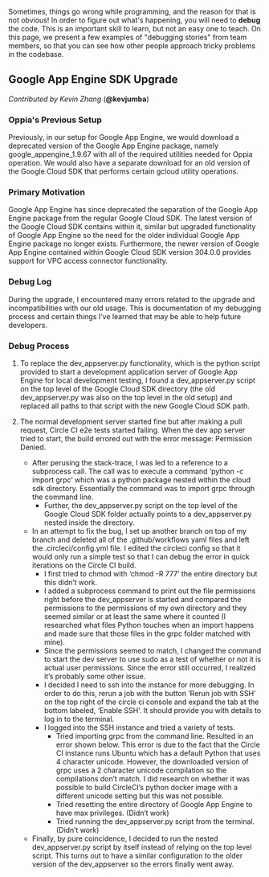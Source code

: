 Sometimes, things go wrong while programming, and the reason for that is not obvious! In order to figure out what's happening, you will need to **debug** the code. This is an important skill to learn, but not an easy one to teach. On this page, we present a few examples of "debugging stories" from team members, so that you can see how other people approach tricky problems in the codebase.

## Google App Engine SDK Upgrade
_Contributed by Kevin Zhang_ (**@kevjumba**)

### Oppia's Previous Setup
Previously, in our setup for Google App Engine, we would download a deprecated version of the Google App Engine package, namely google_appengine_1.9.67 with all of the required utilities needed for Oppia operation. We would also have a separate download for an old version of the Google Cloud SDK that performs certain gcloud utility operations. 

### Primary Motivation
Google App Engine has since deprecated the separation of the Google App Engine package from the regular Google Cloud SDK. The latest version of the Google Cloud SDK contains within it, similar but upgraded functionality of Google App Engine so the need for the older individual Google App Engine package no longer exists. Furthermore, the newer version of Google App Engine contained within Google Cloud SDK version 304.0.0 provides support for VPC access connector functionality.

### Debug Log
During the upgrade, I encountered many errors related to the upgrade and incompatibilities with our old usage. This is documentation of my debugging process and certain things I’ve learned that may be able to help future developers.

### Debug Process
1. To replace the dev_appserver.py functionality, which is the python script provided to start a development application server of Google App Engine for local development testing, I found a dev_appserver.py script on the top level of the Google Cloud SDK directory (the old dev_appserver.py was also on the top level in the old setup) and replaced all paths to that script with the new Google Cloud SDK path.

1. The normal development server started fine but after making a pull request, Circle CI e2e tests started failing. When the dev app server tried to start, the build errored out with the error message: Permission Denied. 
   - After perusing the stack-trace, I was led to a reference to a subprocess call. The call was to execute a command ‘python -c import grpc’ which was a python package nested within the cloud sdk directory. Essentially the command was to import grpc through the command line. 
       - Further, the dev_appserver.py script on the top level of the Google Cloud SDK folder actually points to a dev_appserver.py nested inside the directory. 
   - In an attempt to fix the bug, I set up another branch on top of my branch and deleted all of the .github/workflows yaml files and left the .circleci/config.yml file. I edited the circleci config so that it would only run a simple test so that I can debug the error in quick iterations on the Circle CI build.
       - I first tried to chmod with ‘chmod -R 777’ the entire directory but this didn’t work.
       - I added a subprocess command to print out the file permissions right before the dev_appserver is started and compared the permissions to the permissions of my own directory and they seemed similar or at least the same where it counted (I researched what files Python touches when an import happens and made sure that those files in the grpc folder matched with mine).
       - Since the permissions seemed to match, I changed the command to start the dev server to use sudo as a test of whether or not it is actual user permissions. Since the error still occurred, I realized it’s probably some other issue.
       - I decided I need to ssh into the instance for more debugging. In order to do this, rerun a job with the button ‘Rerun job with SSH’ on the top right of the circle ci console and expand the tab at the bottom labeled, ‘Enable SSH’. It should provide you with details to log in to the terminal.
     - I logged into the SSH instance and tried a variety of tests.
        - Tried importing grpc from the command line. Resulted in an error shown below. This error is due to the fact that the Circle CI instance runs Ubuntu which has a default Python that uses 4 character unicode. However, the downloaded version of grpc uses a 2 character unicode compilation so the compilations don’t match. I did research on whether it was possible to build CircleCI’s python docker image with a different unicode setting but this was not possible.
        - Tried resetting the entire directory of Google App Engine to have max privileges. (Didn’t work)
        - Tried running the dev_appserver.py script from the terminal. (Didn’t work)
   - Finally, by pure coincidence, I decided to run the nested dev_appserver.py script by itself instead of relying on the top level script. This turns out to have a similar configuration to the older version of the dev_appserver so the errors finally went away. 



